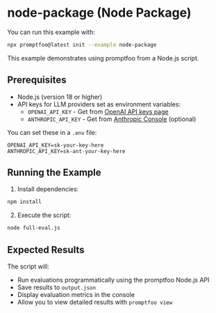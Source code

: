 # node-package (Node Package)

You can run this example with:

```bash
npx promptfoo@latest init --example node-package
```

This example demonstrates using promptfoo from a Node.js script.

## Prerequisites

- Node.js (version 18 or higher)
- API keys for LLM providers set as environment variables:
  - `OPENAI_API_KEY` - Get from [OpenAI API keys page](https://platform.openai.com/api-keys)
  - `ANTHROPIC_API_KEY` - Get from [Anthropic Console](https://console.anthropic.com/) (optional)

You can set these in a `.env` file:

```
OPENAI_API_KEY=sk-your-key-here
ANTHROPIC_API_KEY=sk-ant-your-key-here
```

## Running the Example

1. Install dependencies:

```bash
npm install
```

2. Execute the script:

```bash
node full-eval.js
```

## Expected Results

The script will:

- Run evaluations programmatically using the promptfoo Node.js API
- Save results to `output.json`
- Display evaluation metrics in the console
- Allow you to view detailed results with `promptfoo view`
